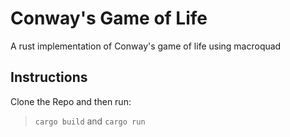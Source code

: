 # Conway's Game of Life
A rust implementation of Conway's game of life using macroquad
## Instructions
Clone the Repo and then run:
> `cargo build`
and
> `cargo run`
